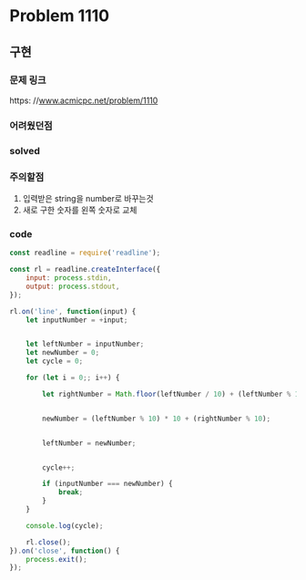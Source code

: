 # Problem 1110

## 구현

### 문제 링크
https: //www.acmicpc.net/problem/1110

### 어려웠던점

### solved

### 주의할점
1. 입력받은 string을 number로 바꾸는것
2. 새로 구한 숫자를 왼쪽 숫자로 교체

### code
```javascript
const readline = require('readline');

const rl = readline.createInterface({
    input: process.stdin,
    output: process.stdout,
});

rl.on('line', function(input) {
    let inputNumber = +input;


    let leftNumber = inputNumber;
    let newNumber = 0;
    let cycle = 0;

    for (let i = 0;; i++) {

        let rightNumber = Math.floor(leftNumber / 10) + (leftNumber % 10);


        newNumber = (leftNumber % 10) * 10 + (rightNumber % 10);


        leftNumber = newNumber;


        cycle++;

        if (inputNumber === newNumber) {
            break;
        }
    }

    console.log(cycle);

    rl.close();
}).on('close', function() {
    process.exit();
});
```

